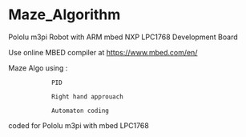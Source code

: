 # Maze_Algorithm
Pololu m3pi Robot with ARM mbed NXP LPC1768 Development Board

Use online MBED compiler at https://www.mbed.com/en/

Maze Algo using :

                PID
                
                Right hand approuach
                
                Automaton coding 
                
coded for Pololu m3pi with mbed LPC1768
